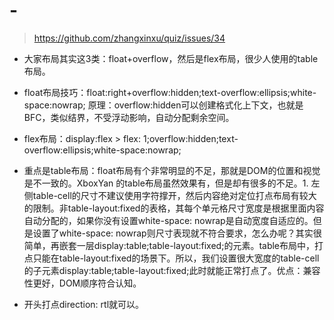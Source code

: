 # -

> https://github.com/zhangxinxu/quiz/issues/34

- 大家布局其实这3类：float+overflow，然后是flex布局，很少人使用的table布局。

- float布局技巧：float:right+overflow:hidden;text-overflow:ellipsis;white-space:nowrap; 原理：overflow:hidden可以创建格式化上下文，也就是BFC，类似结界，不受浮动影响，自动分配剩余空间。

- flex布局：display:flex > flex: 1;overflow:hidden;text-overflow:ellipsis;white-space:nowrap;

- 重点是table布局：float布局有个非常明显的不足，那就是DOM的位置和视觉是不一致的。XboxYan 的table布局虽然效果有，但是却有很多的不足。1. 左侧table-cell的尺寸不建议使用字符撑开，然后内容绝对定位打点布局有较大的限制。非table-layout:fixed的表格，其每个单元格尺寸宽度是根据里面内容自动分配的，如果你没有设置white-space: nowrap是自动宽度自适应的。但是设置了white-space: nowrap则尺寸表现就不符合要求，怎么办呢？其实很简单，再嵌套一层display:table;table-layout:fixed;的元素。table布局中，打点只能在table-layout:fixed的场景下。所以，我们设置很大宽度的table-cell的子元素display:table;table-layout:fixed;此时就能正常打点了。优点：兼容性更好，DOM顺序符合认知。

- 开头打点direction: rtl就可以。